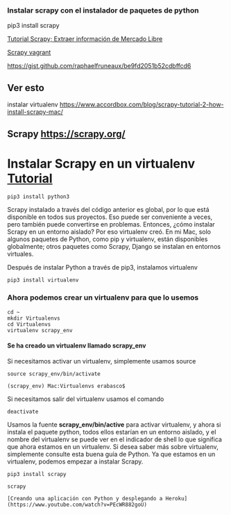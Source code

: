 ### Instalar scrapy con el instalador de paquetes de python
  pip3 install scrapy


[Tutorial Scrapy; Extraer información de Mercado Libre](https://github.com/luisramirez-m/mercadolibre-scrapy)

[Scrapy vagrant](https://github.com/sgarciapdx/scrapy-vagrant/blob/master/Vagrantfile)

https://gist.github.com/raphaelfruneaux/be9fd2051b52cdbffcd6

## Ver esto
instalar virtualenv https://www.accordbox.com/blog/scrapy-tutorial-2-how-install-scrapy-mac/

## Scrapy https://scrapy.org/

# Instalar Scrapy en un virtualenv [Tutorial](https://www.accordbox.com/blog/scrapy-tutorial-2-how-install-scrapy-mac/)

    pip3 install python3

Scrapy instalado a través del código anterior es global, por lo que está disponible en todos sus proyectos. Eso puede ser conveniente a veces, pero también puede convertirse en problemas. Entonces, ¿cómo instalar Scrapy en un entorno aislado? Por eso virtualenv creó. En mi Mac, solo algunos paquetes de Python, como pip y virtualenv, están disponibles globalmente; otros paquetes como Scrapy, Django se instalan en entornos virtuales.

Después de instalar Python a través de pip3, instalamos virtualenv

    pip3 install virtualenv
  
### Ahora podemos crear un virtualenv para que lo usemos
    cd ~
    mkdir Virtualenvs
    cd Virtualenvs
    virtualenv scrapy_env
    
#### Se ha creado un virtualenv llamado scrapy_env

Si necesitamos activar un virtualenv, simplemente usamos source

    source scrapy_env/bin/activate
    
    (scrapy_env) Mac:Virtualenvs erabasco$ 
  
Si necesitamos salir del virtualenv usamos el comando 

    deactivate


Usamos la fuente **scrapy_env/bin/active** para activar virtualenv, y ahora si instala el paquete python, todos ellos estarían en un entorno aislado, y el nombre del virtualenv se puede ver en el indicador de shell lo que significa que ahora estamos en un virtualenv. Si desea saber más sobre virtualenv, simplemente consulte esta buena guía de Python. Ya que estamos en un virtualenv, podemos empezar a instalar Scrapy.

    pip3 install scrapy
    
    scrapy
    
    [Creando una aplicación con Python y desplegando a Heroku](https://www.youtube.com/watch?v=PEcWR882goU)
    
    
    
